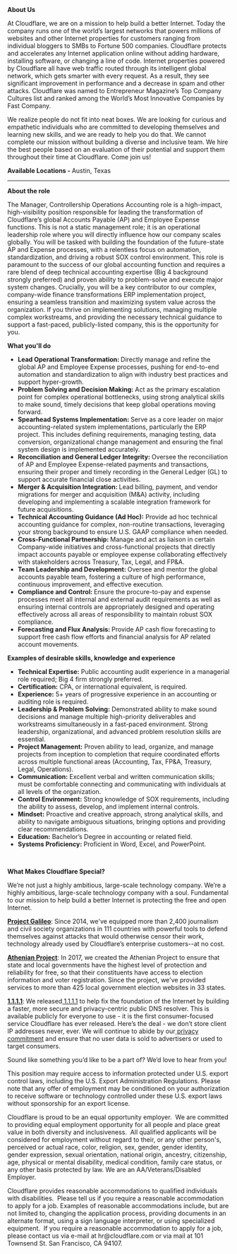 <div class="content-intro">
	<div><strong>About Us</strong></div>
	<div>
		<p>At Cloudflare, we are on a mission to help build a better Internet. Today the company runs one of the world’s largest networks that powers millions of websites and other Internet properties for customers ranging from individual bloggers to SMBs to Fortune 500 companies. Cloudflare protects and accelerates any Internet application online without adding hardware, installing software, or changing a line of code. Internet properties powered by Cloudflare all have web traffic routed through its intelligent global network, which gets smarter with every request. As a result, they see significant improvement in performance and a decrease in spam and other attacks. Cloudflare was named to Entrepreneur Magazine’s Top Company Cultures list and ranked among the World’s Most Innovative Companies by Fast Company.&nbsp;</p>
		<p><span style="font-weight: 400;">We realize people do not fit into neat boxes. We are looking for curious and empathetic individuals who are committed to developing themselves and learning new skills, and we are ready to help you do that. We cannot complete our mission without building a diverse and inclusive team. We hire the best people based on an evaluation of their potential and support them throughout their time at Cloudflare. Come join us!&nbsp;</span></p>
	</div>
</div>
<p><strong>Available Locations - </strong>Austin, Texas</p>
<hr>
<p><strong>About the role</strong></p>
<p>The Manager, Controllership Operations Accounting role is a high-impact, high-visibility position responsible for leading the transformation of Cloudflare’s global Accounts Payable (AP) and Employee Expense functions. This is not a static management role; it is an operational leadership role where you will directly influence how our company scales globally.&nbsp;You will be tasked with building the foundation of the future-state AP and Expense processes, with a relentless focus on automation, standardization, and driving a robust SOX control environment.&nbsp;This role is paramount to the success of our global accounting function and requires a rare blend of deep technical accounting expertise (Big 4 background strongly preferred) and proven ability to problem-solve and execute major system changes. Crucially, you will be a key contributor to our complex, company-wide finance transformations ERP implementation project, ensuring a seamless transition and maximizing system value across the organization. If you thrive on implementing solutions, managing multiple complex workstreams, and providing the necessary technical guidance to support a fast-paced, publicly-listed company, this is the opportunity for you.</p>
<p><strong>What you'll do</strong></p>
<ul>
	<li><strong>Lead Operational Transformation: </strong>Directly manage and refine the global AP and Employee Expense processes, pushing for end-to-end automation and standardization to align with industry best practices and support hyper-growth.</li>
	<li><strong>Problem Solving and Decision Making:</strong> Act as the primary escalation point for complex operational bottlenecks, using strong analytical skills to make sound, timely decisions that keep global operations moving forward.</li>
	<li><strong>Spearhead Systems Implementation: </strong>Serve as a core leader on major accounting-related system implementations, particularly the ERP project. This includes defining requirements, managing testing, data conversion, organizational change management and ensuring the final system design is implemented accurately.</li>
	<li><strong>Reconciliation and General Ledger Integrity: </strong>Oversee the reconciliation of AP and Employee Expense-related payments and transactions, ensuring their proper and timely recording in the General Ledger (GL) to support accurate financial close activities.</li>
	<li><strong>Merger &amp; Acquisition Integration: </strong>Lead billing, payment, and vendor migrations for merger and acquisition (M&amp;A) activity, including developing and implementing a scalable integration framework for future acquisitions.</li>
	<li><strong>Technical Accounting Guidance (Ad Hoc):</strong> Provide ad hoc technical accounting guidance for complex, non-routine transactions, leveraging your strong background to ensure U.S. GAAP compliance when needed.</li>
	<li><strong>Cross-Functional Partnership: </strong>Manage and act as liaison in certain Company-wide initiatives and cross-functional projects that directly impact accounts payable or employee expense collaborating effectively with stakeholders across Treasury, Tax, Legal, and FP&amp;A.&nbsp;</li>
	<li><strong>Team Leadership and Development: </strong>Oversee and mentor the global accounts payable team, fostering a culture of high performance, continuous improvement, and effective execution.</li>
	<li><strong>Compliance and Control: </strong>Ensure the procure-to-pay and expense processes meet all internal and external audit requirements as well as ensuring internal controls are appropriately designed and operating effectively across all areas of responsibility to maintain robust SOX compliance.</li>
	<li><strong>Forecasting and Flux Analysis: </strong>Provide AP cash flow forecasting to support free cash flow efforts and financial analysis for AP related account movements.</li>
</ul>
<p><strong>Examples of desirable skills, knowledge and experience</strong></p>
<ul>
	<li><strong>Technical Expertise:</strong> Public accounting audit experience in a managerial role required; Big 4 firm strongly preferred.</li>
	<li><strong>Certification:</strong> CPA, or international equivalent, is required.</li>
	<li><strong>Experience:</strong> 5+ years of progressive experience in an accounting or auditing role is required.</li>
	<li><strong>Leadership &amp; Problem Solving:</strong> Demonstrated ability to make sound decisions and manage multiple high-priority deliverables and workstreams simultaneously in a fast-paced environment. Strong leadership, organizational, and advanced problem resolution skills are essential.</li>
	<li><strong>Project Management:</strong> Proven ability to lead, organize, and manage projects from inception to completion that require coordinated efforts across multiple functional areas (Accounting, Tax, FP&amp;A, Treasury, Legal, Operations).</li>
	<li><strong>Communication:</strong> Excellent verbal and written communication skills; must be comfortable connecting and communicating with individuals at all levels of the organization.</li>
	<li><strong>Control Environment:</strong> Strong knowledge of SOX requirements, including the ability to assess, develop, and implement internal controls.</li>
	<li><strong>Mindset:</strong> Proactive and creative approach, strong analytical skills, and ability to navigate ambiguous situations, bringing options and providing clear recommendations.</li>
	<li><strong>Education:</strong> Bachelor’s Degree in accounting or related field.</li>
	<li><strong>Systems Proficiency:</strong> Proficient in Word, Excel, and PowerPoint.</li>
</ul>
<p>&nbsp;</p>
<div class="content-conclusion">
	<p><strong>What Makes Cloudflare Special?</strong></p>
	<p><span style="font-weight: 400;">We’re not just a highly ambitious, large-scale technology company. We’re a highly ambitious, large-scale technology company with a soul. Fundamental to our mission to help build a better Internet is protecting the free and open Internet.</span></p>
	<p><a href="https://blog.cloudflare.com/protecting-free-expression-online/"><strong>Project Galileo</strong></a><span style="font-weight: 400;">: Since 2014, we've equipped more than 2,400 journalism and civil society organizations in 111 countries with powerful tools to defend themselves against attacks that would otherwise censor their work, technology already used by Cloudflare’s enterprise customers--at no cost.</span></p>
	<p><strong><a href="https://www.cloudflare.com/athenian/">Athenian Project</a></strong><span style="font-weight: 400;">: In 2017, we created the Athenian Project to ensure that state and local governments have the highest level of protection and reliability for free, so that their constituents have access to election information and voter registration. Since the project, we've provided services to more than 425 local government election websites in 33 states.</span></p>
	<p><a href="https://1.1.1.1/"><strong>1.1.1.1</strong></a><span style="font-weight: 400;">: We released</span><a href="https://1.1.1.1/"> <span style="font-weight: 400;">1.1.1.1</span></a><span style="font-weight: 400;"> to help fix the foundation of the Internet by building a faster, more secure and privacy-centric public DNS resolver. This is available publicly for everyone to use - it is the first consumer-focused service Cloudflare has ever released. Here’s the deal - we don’t store client IP addresses never, ever. We will continue to abide by our</span><a href="https://developers.cloudflare.com/1.1.1.1/privacy/public-dns-resolver"> privacy commitment</a><span style="font-weight: 400;"> and ensure that no user data is sold to advertisers or used to target consumers.</span></p>
	<p><span style="font-weight: 400;">Sound like something you’d like to be a part of? We’d love to hear from you!</span></p>
	<p><span style="font-weight: 400;">This position may require access to information protected under U.S. export control laws, including the U.S. Export Administration Regulations. Please note that any offer of employment may be conditioned on your authorization to receive software or technology controlled under these U.S. export laws without sponsorship for an export license.</span></p>
	<p><span style="font-weight: 400;">Cloudflare is proud to be an equal opportunity employer. &nbsp;We are committed to providing equal employment opportunity for all people and place great value in both diversity and inclusiveness. &nbsp;All qualified applicants will be considered for employment without regard to their, or any other person's, perceived or actual</span> <span style="font-weight: 400;">race, color, religion, sex, gender, gender identity, gender expression, sexual orientation, national origin, ancestry, citizenship, age, physical or mental disability, medical condition, family care status, or any other basis protected by law. </span><span style="font-weight: 400;">We are an AA/Veterans/Disabled Employer.</span></p>
	<p><span style="font-weight: 400;">Cloudflare provides reasonable accommodations to qualified individuals with disabilities. &nbsp;Please tell us if you require a reasonable accommodation to apply for a job. Examples of reasonable accommodations include, but are not limited to, changing the application process, providing documents in an alternate format, using a sign language interpreter, or using specialized equipment. &nbsp;If you require a reasonable accommodation to apply for a job, please contact us via e-mail at </span><span style="font-weight: 400;">hr@cloudflare.com</span><span style="font-weight: 400;"> or via mail at 101 Townsend St. San Francisco, CA 94107.</span></p>
</div>